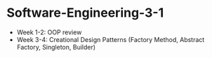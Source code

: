 # Software-Engineering-3-1
* Week 1-2: OOP review
* Week 3-4: Creational Design Patterns (Factory Method, Abstract Factory, Singleton, Builder)